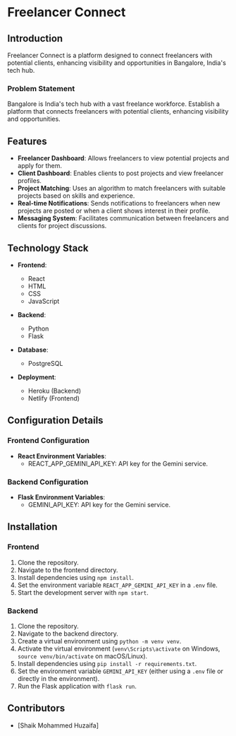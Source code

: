 # Freelancer Connect

## Introduction
Freelancer Connect is a platform designed to connect freelancers with potential clients, enhancing visibility and opportunities in Bangalore, India's tech hub. 

### Problem Statement
Bangalore is India's tech hub with a vast freelance workforce. Establish a platform that connects freelancers with potential clients, enhancing visibility and opportunities.

## Features
- **Freelancer Dashboard**: Allows freelancers to view potential projects and apply for them.
- **Client Dashboard**: Enables clients to post projects and view freelancer profiles.
- **Project Matching**: Uses an algorithm to match freelancers with suitable projects based on skills and experience.
- **Real-time Notifications**: Sends notifications to freelancers when new projects are posted or when a client shows interest in their profile.
- **Messaging System**: Facilitates communication between freelancers and clients for project discussions.

## Technology Stack
- **Frontend**:
  - React
  - HTML
  - CSS
  - JavaScript
  
- **Backend**:
  - Python
  - Flask
  
- **Database**:
  - PostgreSQL
  
- **Deployment**:
  - Heroku (Backend)
  - Netlify (Frontend)

## Configuration Details
### Frontend Configuration
- **React Environment Variables**:
  - REACT_APP_GEMINI_API_KEY: API key for the Gemini service.

### Backend Configuration
- **Flask Environment Variables**:
  - GEMINI_API_KEY: API key for the Gemini service.

## Installation
### Frontend
1. Clone the repository.
2. Navigate to the frontend directory.
3. Install dependencies using `npm install`.
4. Set the environment variable `REACT_APP_GEMINI_API_KEY` in a `.env` file.
5. Start the development server with `npm start`.

### Backend
1. Clone the repository.
2. Navigate to the backend directory.
3. Create a virtual environment using `python -m venv venv`.
4. Activate the virtual environment (`venv\Scripts\activate` on Windows, `source venv/bin/activate` on macOS/Linux).
5. Install dependencies using `pip install -r requirements.txt`.
6. Set the environment variable `GEMINI_API_KEY` (either using a `.env` file or directly in the environment).
7. Run the Flask application with `flask run`.

## Contributors
- [Shaik Mohammed Huzaifa]
